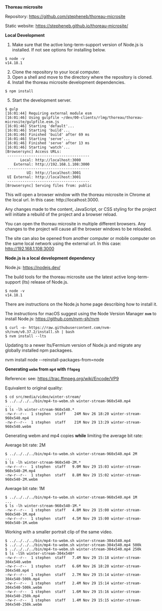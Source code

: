 **Thoreau microsite**

Repository: https://github.com/stepheneb/thoreau-microsite

Static website: https://stepheneb.github.io/thoreau-microsite/

**Local Development**

1. Make sure that the active long-term-support version of Node.js is installed. If not see options for installing below.
```
$ node -v
v14.18.1
```
2. Clone the repository to your local computer.
3. Open a shell and move to the directory where the repository is cloned.
4. Install the thoreau microsite development dependencies.
```
$ npm install
```
5. Start the development server.
```
$ gulp
[16:01:44] Requiring external module esm
[16:01:46] Using gulpfile ~/dev/00-clients/rlmg/thoreau/thoreau-microsite/gulpfile.esm.js
[16:01:46] Starting 'default'...
[16:01:46] Starting 'build'...
[16:01:46] Finished 'build' after 69 ms
[16:01:46] Starting 'serve'...
[16:01:46] Finished 'serve' after 13 ms
[16:01:46] Starting 'watch'...
[Browsersync] Access URLs:
 --------------------------------------
       Local: http://localhost:3000
    External: http://192.168.1.108:3000
 --------------------------------------
          UI: http://localhost:3001
 UI External: http://localhost:3001
 --------------------------------------
[Browsersync] Serving files from: public
```

This will open a browser window with the thoreau microsite in Chrome at the local url. In this case: http://localhost:3000.

Any changes made to the content, JavaScript, or CSS styling for the project will initiate a rebuild of the project and a browser reload.

You can open the thoreau microsite in multiple different browsers. Any changes to the project will cause all the browser windows to be reloaded.

The site can also be opened from another computer or mobile computer on the same local network using the external url. In this case: http://192.168.1.108:3000


**Node.js is a local development dependency**

Node.js: https://nodejs.dev/

The build tools for the thoreau microsite use the latest active long-term-support (lts) release of Node.js.

```
$ node -v
v14.18.1
```

There are instructions on the Node.js home page describing how to install it.

The instructions for macOS suggest using the Node Version Manager **`nvm`** to install Node.js: https://github.com/nvm-sh/nvm

```
$ curl -o- https://raw.githubusercontent.com/nvm-sh/nvm/v0.37.2/install.sh | bash
$ nvm install --lts
```
Updating to a newer lts/Fermium version of Node.js and migrate any globally installed npm packagees.

nvm install node --reinstall-packages-from=node

**Generating `webm` from `mp4` with `ffmpeg`**

Reference: see: https://trac.ffmpeg.org/wiki/Encode/VP9

Equivalent to original quality:
```
$ cd src/media/video/winter-stream/
$ ../../../../bin/mp4-to-webm.sh winter-stream-960x540.mp4
...
$ ls -lh winter-stream-960x540.*
-rw-r--r--  1 stephen  staff    24M Nov 26 18:20 winter-stream-960x540.mp4
-rw-r--r--  1 stephen  staff    21M Nov 29 13:29 winter-stream-960x540.webm
```

Generating webm and mp4 copies **while** limiting the average bit rate:

Average bit rate: 2M
```
$ ../../../../bin/mp4-to-webm.sh winter-stream-960x540.mp4 2M
...
$ ls -lh winter-stream-960x540-2M.*
-rw-r--r--  1 stephen  staff   9.0M Nov 29 15:03 winter-stream-960x540-2M.mp4
-rw-r--r--  1 stephen  staff   8.8M Nov 29 15:02 winter-stream-960x540-2M.webm
```

Average bit rate: 1M
```
$ ../../../../bin/mp4-to-webm.sh winter-stream-960x540.mp4 1M
...
$ ls -lh winter-stream-960x540-1M.*
-rw-r--r--  1 stephen  staff   4.8M Nov 29 15:00 winter-stream-960x540-1M.mp4
-rw-r--r--  1 stephen  staff   4.5M Nov 29 15:00 winter-stream-960x540-1M.webm
```
Working with a smaller portrait clip of the same video.

```
$ ../../../../bin/mp4-to-webm.sh winter-stream-304x540.mp4
$ ../../../../bin/mp4-to-webm.sh winter-stream-304x540.mp4 500k
$ ../../../../bin/mp4-to-webm.sh winter-stream-304x540.mp4 250k
$ ls -lSh winter-stream-304x540*
-rw-r--r--  1 stephen  staff   7.4M Nov 29 15:18 winter-stream-304x540.webm
-rw-r--r--  1 stephen  staff   6.6M Nov 26 18:20 winter-stream-304x540.mp4
-rw-r--r--  1 stephen  staff   2.7M Nov 29 15:14 winter-stream-304x540-500k.mp4
-rw-r--r--  1 stephen  staff   2.4M Nov 29 15:14 winter-stream-304x540-500k.webm
-rw-r--r--  1 stephen  staff   1.6M Nov 29 15:16 winter-stream-304x540-250k.mp4
-rw-r--r--  1 stephen  staff   1.4M Nov 29 15:15 winter-stream-304x540-250k.webm
```
